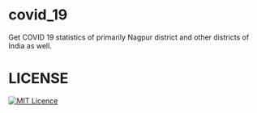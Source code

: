 # covid_19

Get COVID 19 statistics of primarily Nagpur district and other districts of India as well.


# LICENSE
[![MIT Licence](https://badges.frapsoft.com/os/mit/mit.svg?v=103)](https://github.com/neilmehta31/covid19_app_flutter/blob/master/LICENSE.md)


